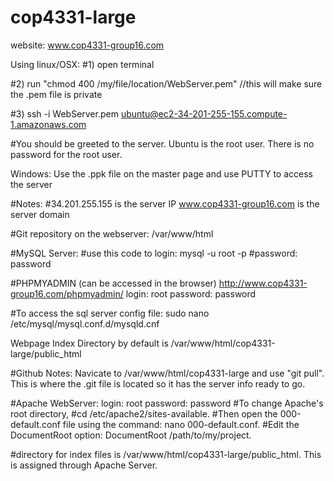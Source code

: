 # cop4331-large
website:  www.cop4331-group16.com

Using linux/OSX:
#1) open terminal

#2) run "chmod 400 /my/file/location/WebServer.pem" //this will make sure the .pem file is private

#3) ssh -i WebServer.pem ubuntu@ec2-34-201-255-155.compute-1.amazonaws.com

#You should be greeted to the server.  Ubuntu is the root user.  There is no password for the root user.

Windows:
Use the .ppk file on the master page and use PUTTY to access the server

#Notes:
#34.201.255.155 is the server IP
www.cop4331-group16.com is the server domain 

#Git repository on the webserver: 
/var/www/html

#MySQL Server:
#use this code to login: mysql -u root -p
#password:  password

#PHPMYADMIN (can be accessed in the browser)
 http://www.cop4331-group16.com/phpmyadmin/
login: root
password: password

#To access the sql server config file: sudo nano /etc/mysql/mysql.conf.d/mysqld.cnf

Webpage Index Directory by default is /var/www/html/cop4331-large/public_html

#Github Notes:
Navicate to /var/www/html/cop4331-large and use "git pull".  This is where the .git file is located so it has the server info ready to go.

#Apache WebServer:
login: root
password: password
#To change Apache's root directory, 
#cd /etc/apache2/sites-available.
#Then open the 000-default.conf file using the command: nano 000-default.conf.
#Edit the DocumentRoot option: DocumentRoot /path/to/my/project.

#directory for index files is /var/www/html/cop4331-large/public_html. This is assigned through Apache Server.



